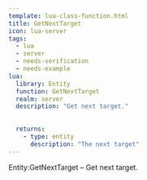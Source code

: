 ```yaml
---
template: lua-class-function.html
title: GetNextTarget
icon: lua-server
tags:
  - lua
  - server
  - needs-verification
  - needs-example
lua:
  library: Entity
  function: GetNextTarget
  realm: server
  description: "Get next target."
  
  
  returns:
    - type: entity
      description: "The next target"
---
```


<div class="lua__search__keywords">
Entity:GetNextTarget &#x2013; Get next target.
</div>
